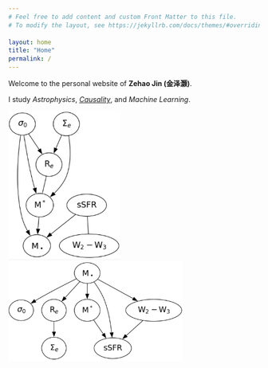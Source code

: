 ```yaml
---
# Feel free to add content and custom Front Matter to this file.
# To modify the layout, see https://jekyllrb.com/docs/themes/#overriding-theme-defaults

layout: home
title: "Home"
permalink: /
---
```



Welcome to the personal website of **Zehao Jin (金泽灏)**. 

I study *Astrophysics*, [*Causality*](/intro_to_causality/), and *Machine Learning*. 

<img src="/assets/images/welcome1.png" width="225" height="300" />
<img src="/assets/images/welcome0.png" width="350" height="200" /> 